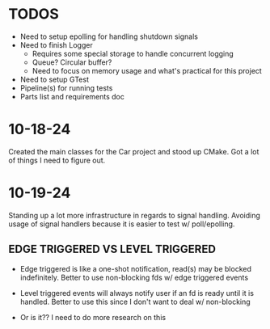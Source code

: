 
# TODOS

- Need to setup epolling for handling shutdown signals
- Need to finish Logger
    - Requires some special storage to handle concurrent logging
    - Queue? Circular buffer?
    - Need to focus on memory usage and what's practical for this project
- Need to setup GTest
- Pipeline(s) for running tests
- Parts list and requirements doc

# 10-18-24

Created the main classes for the Car project and stood up CMake. Got a lot of things I need to figure out.

# 10-19-24

Standing up a lot more infrastructure in regards to signal handling. Avoiding usage of signal handlers because it is easier to test w/ poll/epolling.

EDGE TRIGGERED VS LEVEL TRIGGERED
---------------------------------
- Edge triggered is like a one-shot notification, read(s) may be blocked indefinitely. Better to use non-blocking fds w/ edge triggered events
- Level triggered events will always notify user if an fd is ready until it is handled. Better to use this since I don't want to deal w/ non-blocking

- Or is it?? I need to do more research on this





